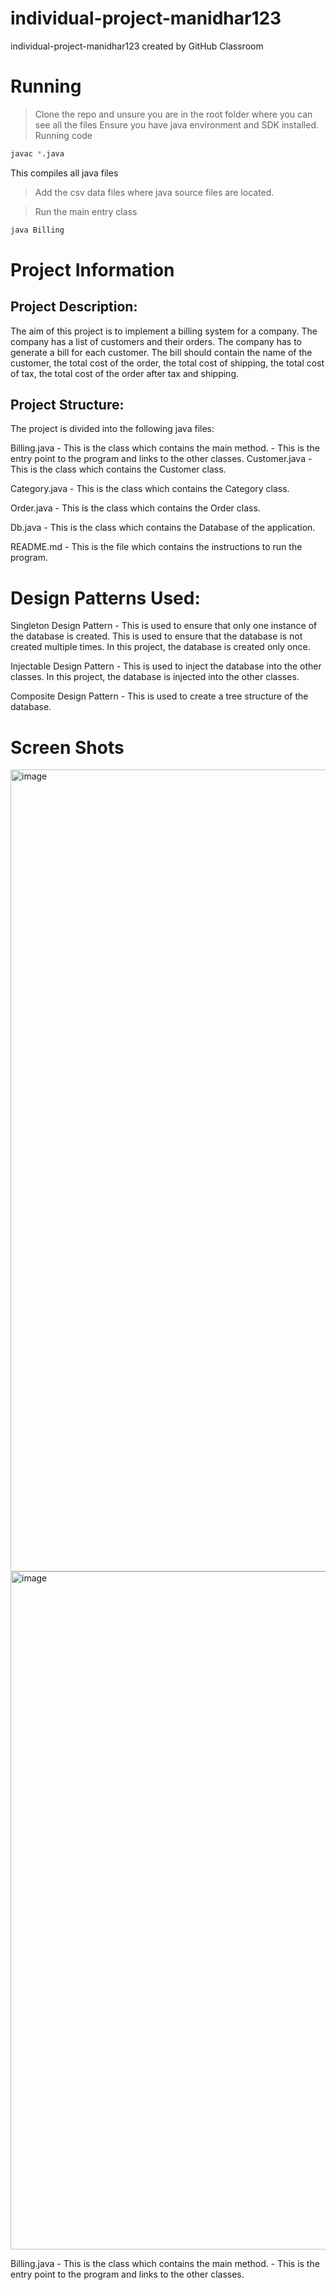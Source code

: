 # individual-project-manidhar123

individual-project-manidhar123 created by GitHub Classroom

# Running

> Clone the repo and unsure you are in the root folder where you can see all the files
> Ensure you have java environment and SDK installed.
> Running code

```sh
javac *.java

```

This compiles all java files

> Add the csv data files where java source files are located.

> Run the main entry class

```sh
java Billing

```

# Project Information

## Project Description:

The aim of this project is to implement a billing system for a company. The company has a list of customers and their orders. The company has to generate a bill for each customer. The bill should contain the name of the customer, the total cost of the order, the total cost of shipping, the total cost of tax, the total cost of the order after tax and shipping.

## Project Structure:

The project is divided into the following java files:

Billing.java - This is the class which contains the main method. - This is the entry point to the program and links to the other classes.
Customer.java - This is the class which contains the Customer class.

Category.java - This is the class which contains the Category class.

Order.java - This is the class which contains the Order class.

Db.java - This is the class which contains the Database of the application.

README.md - This is the file which contains the instructions to run the program.

# Design Patterns Used:

Singleton Design Pattern - This is used to ensure that only one instance of the database is created. This is used to ensure that the database is not created multiple times.
In this project, the database is created only once.

Injectable Design Pattern - This is used to inject the database into the other classes.
In this project, the database is injected into the other classes.

Composite Design Pattern - This is used to create a tree structure of the database.

# Screen Shots
<img width="1283" alt="image" src="https://user-images.githubusercontent.com/100320652/166870390-bed79fdb-9338-4c84-a6fe-9bb0b67c3aaa.png">
<img width="1085" alt="image" src="https://user-images.githubusercontent.com/100320652/166987004-754cee14-a58a-4072-939a-d7d739e046e3.png">




Billing.java - This is the class which contains the main method. - This is the entry point to the program and links to the other classes.
